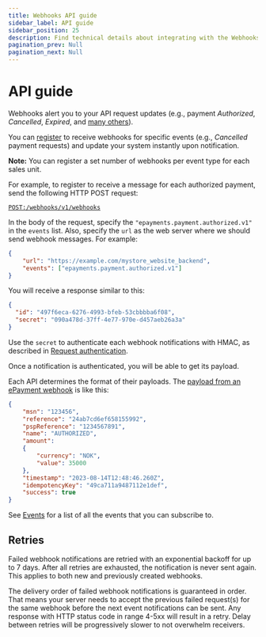 ```yaml
---
title: Webhooks API guide
sidebar_label: API guide
sidebar_position: 25
description: Find technical details about integrating with the Webhooks API.
pagination_prev: Null
pagination_next: Null
---
```


# API guide

Webhooks alert you to your API request updates (e.g., payment *Authorized*, *Cancelled*, *Expired*, and
[many others](https://developer.vippsmobilepay.com/docs/APIs/webhooks-api/events/)).

You can [register][register_webhook_endpoint]
to receive webhooks for specific events (e.g., *Cancelled* payment requests)
and update your system instantly upon notification.

**Note:**
You can register a set number of webhooks per event type for each sales unit.

For example, to register to receive a message for each authorized payment, send the following HTTP POST request:

[`POST:/webhooks/v1/webhooks`](https://developer.vippsmobilepay.com/api/webhooks/#tag/v1/paths/~1v1~1webhooks/post)

In the body of the request, specify the `"epayments.payment.authorized.v1"` in the `events` list.
Also, specify the `url` as the web server where we should send webhook messages. For example:

```json
{  
    "url": "https://example.com/mystore_website_backend",
    "events": ["epayments.payment.authorized.v1"]
}
```

You will receive a response similar to this:

```json
{
  "id": "497f6eca-6276-4993-bfeb-53cbbbba6f08",
  "secret": "090a478d-37ff-4e77-970e-d457aeb26a3a"
}
```

Use the `secret` to authenticate each webhook notifications with HMAC, as described in
[Request authentication](request-authentication.md).

Once a notification is authenticated, you will be able to get its payload.

Each API determines the format of their payloads.
The [payload from an ePayment webhook][epayment_events_url] is like this:

```json
{
    "msn": "123456",
    "reference": "24ab7cd6ef658155992",
    "pspReference": "1234567891",
    "name": "AUTHORIZED",
    "amount":
    {
        "currency": "NOK",
        "value": 35000
    },
    "timestamp": "2023-08-14T12:48:46.260Z",
    "idempotencyKey": "49ca711a9487112e1def",
    "success": true
}
```

See [Events](events.md) for a list of all the events that you can subscribe to.


## Retries

Failed webhook notifications are retried with an exponential backoff for up to 7 days.
After all retries are exhausted, the notification is never sent again.
This applies to both new and previously created webhooks.

The delivery order of failed webhook notifications is guaranteed in order.
That means your server needs to accept the previous
failed request(s) for the same webhook before the next event notifications
can be sent.
Any response with HTTP status code in range 4-5xx will result in a retry.
Delay between retries will be progressively slower to not overwhelm receivers.




[register_webhook_endpoint]: https://developer.vippsmobilepay.com/api/webhooks/#tag/v1/paths/~1v1~1webhooks/post
[epayment_events_url]: https://developer.vippsmobilepay.com/docs/APIs/epayment-api/features/webhooks/
